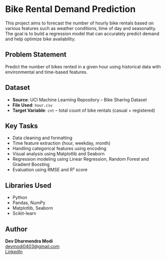 # Bike Rental Demand Prediction

This project aims to forecast the number of hourly bike rentals based on various features such as weather conditions, time of day and seasonality. The goal is to build a regression model that can accurately predict demand and help optimize bike availability.


## Problem Statement

Predict the number of bikes rented in a given hour using historical data with environmental and time-based features.


## Dataset

- **Source**: UCI Machine Learning Repository – Bike Sharing Dataset  
- **File Used**: `hour.csv`  
- **Target Variable**: `cnt` – total count of bike rentals (casual + registered)


## Key Tasks

- Data cleaning and formatting
- Time feature extraction (hour, weekday, month)
- Handling categorical features using encoding
- Visual analysis using Matplotlib and Seaborn
- Regression modeling using Linear Regression, Random Forest and Gradient Boosting
- Evaluation using RMSE and R² score


## Libraries Used

- Python
- Pandas, NumPy
- Matplotlib, Seaborn
- Scikit-learn


## Author

**Dev Dharmendra Modi**  
devmodi0403@gmail.com  
[LinkedIn](https://www.linkedin.com/in/dev-modi7)

